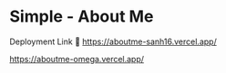 # Simple - About Me

Deployment Link 🤖
https://aboutme-sanh16.vercel.app/

https://aboutme-omega.vercel.app/
